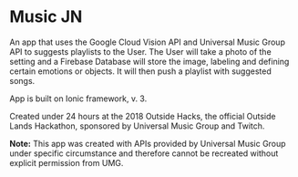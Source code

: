 # Music JN

An app that uses the Google Cloud Vision API and Universal Music Group API to suggests playlists to the User. The User will take a photo of the setting and a Firebase Database will store the image, labeling and defining certain emotions or objects. It will then push a playlist with suggested songs.

App is built on Ionic framework, v. 3.

Created under 24 hours at the 2018 Outside Hacks, the official Outside Lands Hackathon, sponsored by Universal Music Group and Twitch.

**Note:** 
This app was created with APIs provided by Universal Music Group under specific circumstance and therefore cannot be recreated without explicit permission from UMG.

